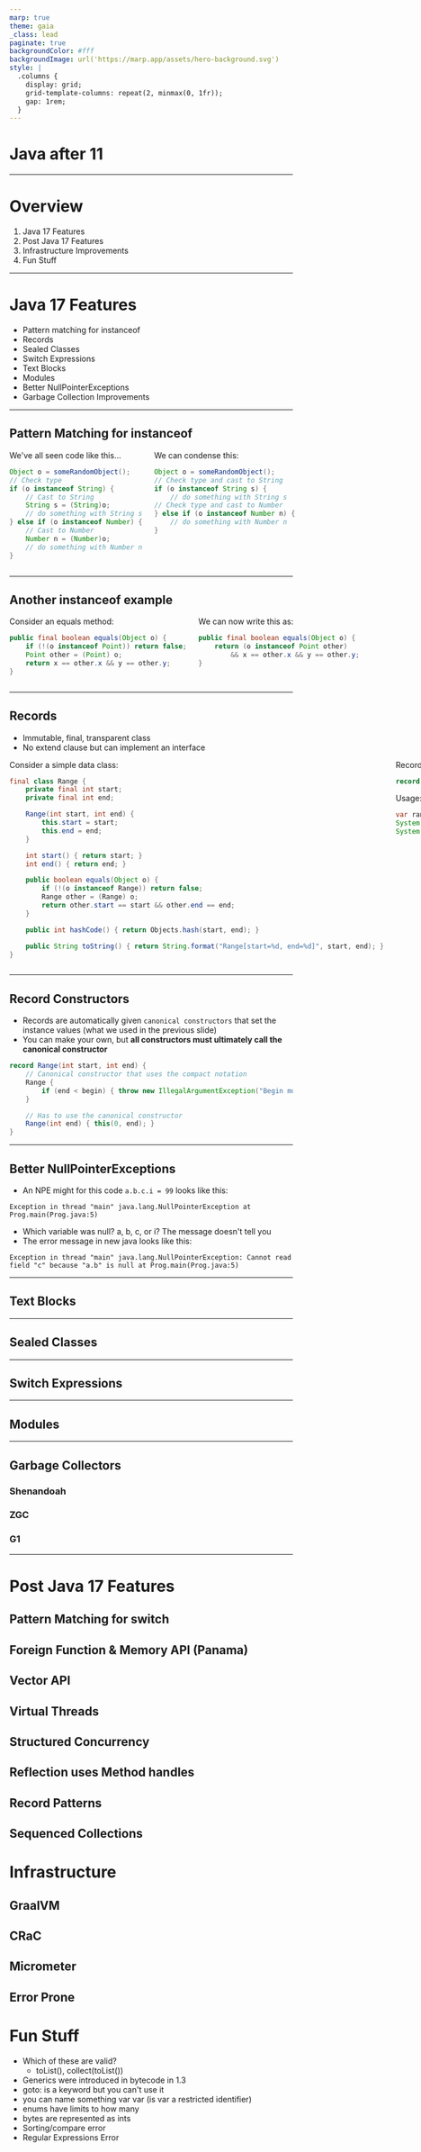 ```yaml
---
marp: true
theme: gaia
_class: lead
paginate: true
backgroundColor: #fff
backgroundImage: url('https://marp.app/assets/hero-background.svg')
style: |
  .columns {
    display: grid;
    grid-template-columns: repeat(2, minmax(0, 1fr));
    gap: 1rem;
  }
---
```

# <!--fit--> Java after 11

---
# Overview
1. Java 17 Features
2. Post Java 17 Features
3. Infrastructure Improvements
4. Fun Stuff

---
# Java 17 Features
- Pattern matching for instanceof
- Records
- Sealed Classes
- Switch Expressions
- Text Blocks
- Modules
- Better NullPointerExceptions
- Garbage Collection Improvements

---
## Pattern Matching for instanceof
<div class="columns"> 

<div class="columns-left">
We've all seen code like this...

```java
Object o = someRandomObject();
// Check type
if (o instanceof String) {
    // Cast to String
    String s = (String)o;
    // do something with String s
} else if (o instanceof Number) {
    // Cast to Number
    Number n = (Number)o;
    // do something with Number n
}
```
</div>

<div class="columns-right">
We can condense this:

```java
Object o = someRandomObject();
// Check type and cast to String
if (o instanceof String s) {
    // do something with String s
// Check type and cast to Number
} else if (o instanceof Number n) {
    // do something with Number n
}
```
</div>

</div>

---
## Another instanceof example
<div class="columns">
<div class="columns-left">
Consider an equals method:

```java
public final boolean equals(Object o) {
    if (!(o instanceof Point)) return false;
    Point other = (Point) o;
    return x == other.x && y == other.y;
}
```
</div>
<div class="columns-right">
We can now write this as:

```java
public final boolean equals(Object o) {
    return (o instanceof Point other)
        && x == other.x && y == other.y;
}
```
</div>
</div>

---
## Records
- Immutable, final, transparent class
- No extend clause but can implement an interface
<div class="columns">
<div class="columns-left">
Consider a simple data class:

```java
final class Range {
    private final int start;
    private final int end;

    Range(int start, int end) {
        this.start = start;
        this.end = end;
    }

    int start() { return start; }
    int end() { return end; }

    public boolean equals(Object o) {
        if (!(o instanceof Range)) return false;
        Range other = (Range) o;
        return other.start == start && other.end == end;
    }

    public int hashCode() { return Objects.hash(start, end); }

    public String toString() { return String.format("Range[start=%d, end=%d]", start, end); }
}
```
</div>

<div class="columns-right">
Records can do this in one line:

```java
record Range(int start, int end) { }
```
Usage:
```java
var range = new Range(2, 3);
System.out.println(range.start());
System.out.println(range.end);
```
</div>
</div>

---
## Record Constructors
- Records are automatically given `canonical constructors` that set the instance values (what we used in the previous slide)
- You can make your own, but **all constructors must ultimately call the canonical constructor**
```java
record Range(int start, int end) {
    // Canonical constructor that uses the compact notation
    Range {
        if (end < begin) { throw new IllegalArgumentException("Begin must be less than end"); }
    }

    // Has to use the canonical constructor
    Range(int end) { this(0, end); }
}
```

---
## Better NullPointerExceptions
- An NPE might for this code `a.b.c.i = 99` looks like this:
```text
Exception in thread "main" java.lang.NullPointerException at Prog.main(Prog.java:5)
```
- Which variable was null? a, b, c, or i? The message doesn't tell you
- The error message in new java looks like this:
```text
Exception in thread "main" java.lang.NullPointerException: Cannot read field "c" because "a.b" is null at Prog.main(Prog.java:5)
```

---
## Text Blocks

---
## Sealed Classes

---
## Switch Expressions

---
## Modules

---
## Garbage Collectors
### Shenandoah
### ZGC
### G1

---
# Post Java 17 Features
## Pattern Matching for switch
## Foreign Function & Memory API (Panama)
## Vector API
## Virtual Threads
## Structured Concurrency
## Reflection uses Method handles
## Record Patterns
## Sequenced Collections

# Infrastructure
## GraalVM
## CRaC
## Micrometer
## Error Prone

# Fun Stuff
- Which of these are valid?
    - toList(), collect(toList())
- Generics were introduced in bytecode in 1.3
- goto: is a keyword but you can't use it
- you can name something var var (is var a restricted identifier)
- enums have limits to how many
- bytes are represented as ints
- Sorting/compare error
- Regular Expressions Error